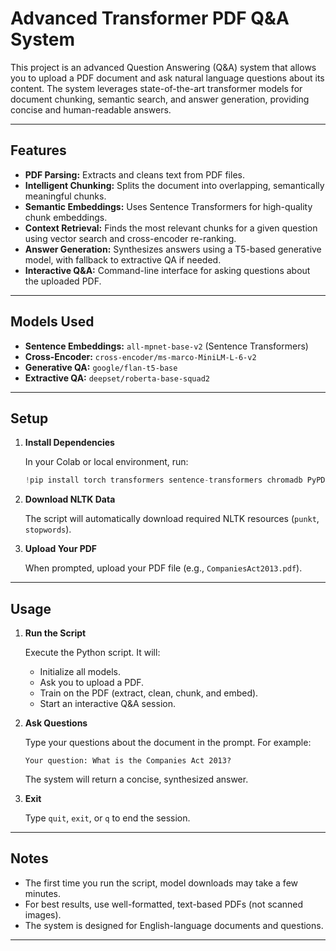 # Advanced Transformer PDF Q&A System

This project is an advanced Question Answering (Q&A) system that allows you to upload a PDF document and ask natural language questions about its content. The system leverages state-of-the-art transformer models for document chunking, semantic search, and answer generation, providing concise and human-readable answers.

---

## Features

- **PDF Parsing:** Extracts and cleans text from PDF files.
- **Intelligent Chunking:** Splits the document into overlapping, semantically meaningful chunks.
- **Semantic Embeddings:** Uses Sentence Transformers for high-quality chunk embeddings.
- **Context Retrieval:** Finds the most relevant chunks for a given question using vector search and cross-encoder re-ranking.
- **Answer Generation:** Synthesizes answers using a T5-based generative model, with fallback to extractive QA if needed.
- **Interactive Q&A:** Command-line interface for asking questions about the uploaded PDF.

---

## Models Used

- **Sentence Embeddings:** `all-mpnet-base-v2` (Sentence Transformers)
- **Cross-Encoder:** `cross-encoder/ms-marco-MiniLM-L-6-v2`
- **Generative QA:** `google/flan-t5-base`
- **Extractive QA:** `deepset/roberta-base-squad2`

---

## Setup

1. **Install Dependencies**

   In your Colab or local environment, run:
   ```python
   !pip install torch transformers sentence-transformers chromadb PyPDF2 nltk
   ```

2. **Download NLTK Data**

   The script will automatically download required NLTK resources (`punkt`, `stopwords`).

3. **Upload Your PDF**

   When prompted, upload your PDF file (e.g., `CompaniesAct2013.pdf`).

---

## Usage

1. **Run the Script**

   Execute the Python script. It will:
   - Initialize all models.
   - Ask you to upload a PDF.
   - Train on the PDF (extract, clean, chunk, and embed).
   - Start an interactive Q&A session.

2. **Ask Questions**

   Type your questions about the document in the prompt. For example:
   ```
   Your question: What is the Companies Act 2013?
   ```

   The system will return a concise, synthesized answer.

3. **Exit**

   Type `quit`, `exit`, or `q` to end the session.

---

## Notes

- The first time you run the script, model downloads may take a few minutes.
- For best results, use well-formatted, text-based PDFs (not scanned images).
- The system is designed for English-language documents and questions.

---
